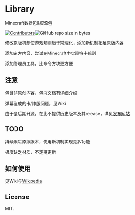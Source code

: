 # Library
Minecraft数据包&资源包

[![Contributors](https://img.shields.io/github/contributors/bluewhalemain/Library.svg)](https://github.com/bluewhalemain/Library/graphs/contributors)![GitHub repo size in bytes](https://img.shields.io/github/repo-size/bluewhalemain/Library.svg)

修改原版机制使游戏规则趋于常理化，添加新机制拓展原版内容

添加东方内容，尝试在Minecraft中实现符卡规则

添加管理员工具，比命令方块更方便

## 注意
包含非原创内容，包内文档有详细介绍

弹幕造成的卡/炸服问题，见Wiki

由于是后期开源，在此不提供历史版本及其release，详见[发布网站](http://genghelidemc.sxl.cn/)

## TODO
持续跟进原版版本，使用新机制实现更多功能

极度缺乏材质，不定期更新

## 如何使用
见Wiki与[Wikipedia](https://minecraft-zh.gamepedia.com/%E6%95%99%E7%A8%8B/%E5%AE%89%E8%A3%85%E6%95%B0%E6%8D%AE%E5%8C%85)

## License
MIT.
